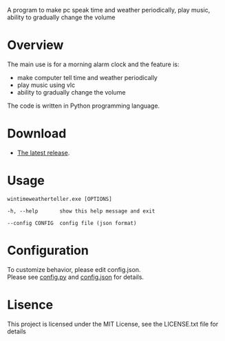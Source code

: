 A program to make pc speak time and weather periodically, play music, ability to gradually change the volume

# Overview

The main use is for a morning alarm clock and the feature is:
- make computer tell time and weather periodically
- play music using vlc
- ability to gradually change the volume  

The code is written in Python programming language.

# Download

* [The latest release](https://github.com/kenjihr/wintimeweatherteller/releases/latest).

# Usage

    wintimeweatherteller.exe [OPTIONS]
    
    -h, --help       show this help message and exit
    
    --config CONFIG  config file (json format)

# Configuration

To customize behavior, please edit config.json.  
Please see [config.py](config.py) and [config.json](config.json) for details.


# Lisence

This project is licensed under the MIT License, see the LICENSE.txt file for details